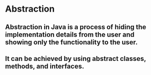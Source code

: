 # Abstraction
## Abstraction in Java is a process of hiding the implementation details from the user and showing only the functionality to the user.
## It can be achieved by using abstract classes, methods, and interfaces.